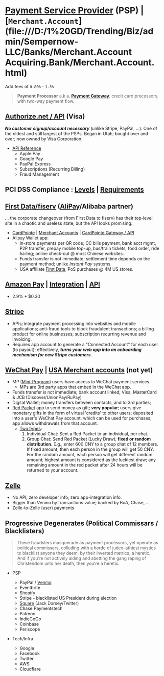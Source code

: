 # [Payment Service Provider](https://en.wikipedia.org/wiki/List_of_online_payment_service_providers "List of online PSPs @ Wikipedia") (PSP) | [`Merchant.Account`](file:///D:/1%20GD/Trending/Biz/admin/Sempernow-LLC/Banks/Merchant.Account Acquiring.Bank/Merchant.Account.html)

Add fees of `0.80%` - `1.5%`

>__Payment Processor__ a.k.a. [__Payment Gateway__](https://en.wikipedia.org/wiki/Merchant_account#Payment_gateway "Wikipedia"); credit card processors, with two-way payment flow.

## [Authorize.net / API](https://developer.authorize.net/api/reference/index.html "developer.authorize.net") (Visa)

___No customer signup/account necessary___ (unlike Stripe, PayPal, &hellip;). One of the oldest and still largest of the PSPs. Began in Utah; bought over and over; now owned by Visa Corporation.

- [API Reference](https://developer.authorize.net/api/reference)
    - Apple Pay
    - Google Pay
    - PayPal Express
    - Subscriptions (Recurring Billing)
    - Fraud Management


## PCI DSS Compliance : [Levels](pci-dss-merchant-Compliance-Levels.webp "graphic") | [Requirements](pci-dss-merchant-Compliance-Requirements.webp "graphic")

## [First Data/fiserv](https://www.firstdata.com/en_gr/home.html/index.html) ([AliPay](https://en.wikipedia.org/wiki/Alipay)/Alibaba partner)  

... the corporate changeover (from First Data to fiserv) has their top-level site in a chaotic and useless state, but the API looks promising:

- [CardPointe](https://cardconnect.com/cardpointe) | [Merchant Accounts](https://cardconnect.com/merchant-payments) | [CardPointe Gateway / API](https://developer.cardpointe.com/cardconnect-api "developer.cardpointe.com")
- Alipay Wallet app:  
    - in-store payments per QR code; CC bills payment, bank acct mgmt, P2P transfer, prepay mobile top-up, bus/train tickets, food order, ride hailing; online check-out @ most Chinese websites.
    - Funds transfer is not immediate; settlement time depends on the payment method; unlike _Instant Pay_ systems. 
    - USA affiliate [First Data](https://en.wikipedia.org/wiki/First_Data); PoS purchases @ 4M US stores.

## [Amazon Pay](https://pay.amazon.com/secure-checkout/small-merchants) | [Integration](https://developer.amazon.com/docs/amazon-pay-onetime/intro.html "for site managers") | [API](https://developer.amazon.com/docs/amazon-pay-api/intro.html "for developers") 

- 2.9% + $0.30

## [Stripe](https://en.wikipedia.org/wiki/Stripe_%28company%29)

- APIs; integrate payment processing into websites and mobile applications; anti-fraud tools to block fraudulent transactions; a billing product for online businesses; subscription recurring revenue and invoicing.
- Requires app account to generate a "Connected Account" for each user (to payout); effectively, ___turns your web app into an onboarding mechanism for new Stripe customers___.

## [WeChat Pay](https://en.wikipedia.org/wiki/WeChat#WeChat_Pay_payment_services) | [USA Merchant accounts](https://pay.weixin.qq.com/index.php/xphp/v/coversea_pay_applyment/index#/guide/solution)  (not yet)   

- MP ([Mini-Program](https://en.wikipedia.org/wiki/WeChat#WeChat_Mini_Program "Wikipedia")) users have access to WeChat payment services.  
    - MPs are 3rd party apps that embed in the WeChat app. 
- Funds transfer is not immediate; bank account linked; Visa, MasterCard &amp; JCB (Discover/UnionPay/RuPay)    
- Digital Wallet; money transfers between contacts, and to 3rd parties;   
- [Red Packet](https://en.wikipedia.org/wiki/WeChat_red_envelope "@ Wikipedia") app to send money as gift; __very popular__; users give monetary gifts in the form of virtual 'credits' to other users; deposited into a user's WeChat Pay account, which can be used for purchases; app allows withdrawals from that account.
    - [Two types](https://www.webnots.com/how-to-send-red-packet-in-wechat/ "'How to send Red Packet in WeChat' 2018"):
        1. Individual Chat: Sent a Red Packet to an individual, per chat.
        2. Group Chat: Send Red Packet (Lucky Draw); __fixed or random distribution__. E.g., enter 600 CNY to a group chat of 12 members. If fixed amount, then each person in the group will get 50 CNY. For the random amount, each person will get different random amount; highest amount is considered as the luckiest draw; any remaining amount in the red packet after 24 hours will be returned to your account.

## [Zelle](https://en.wikipedia.org/wiki/Zelle_%28payment_service%29 "@ Wikipedia")  

- No API; zero developer info; zero app-integration info.
- Bigger than Venmo by transactions value; backed by BoA, Chase, ...
- Zelle-to-Zelle (user) payments

## Progressive Degenerates (Political Commissars / Blacklisters)

>These fraudsters masquerade as payment processors, yet operate as political commissars, colluding with a horde of judeo-athiest mystics to blacklist anyone they deem, by their inverted metrics, a heretic. And if you're not actively aiding and abetting the gang raping of Christendom unto her death, then you're a heretic.

-  PSP  
    - PayPal / [Venmo](https://en.wikipedia.org/wiki/Venmo "Mobile version of PayPal")
    - Eventbrite
    - Shopify
    - Stripe - blacklisted US President during election
    - [Square](https://squareup.com/us/en/online-store) (Jack Dorsey/Twitter)
    - Chase Paymentstech
    - Patreon
    - IndieGoGo
    - Coinbase
    - Periscope

- Tech/Infra
    - Google
    - Facebook
    - Twitter 
    - AWS 
    - Cloudflare

### &nbsp;
<!-- 

# [Markdown](https://github.com/adam-p/markdown-here/wiki/Markdown-Cheatsheet "______")

([MD](___.html "@ browser"))   

-->

